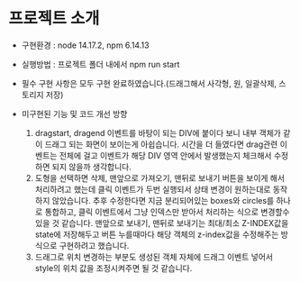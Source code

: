# 프로젝트 소개

- 구현환경 : node 14.17.2, npm 6.14.13
- 실행방법 : 프로젝트 폴더 내에서 npm run start

- 필수 구현 사항은 모두 구현 완료하였습니다.(드래그해서 사각형, 원, 일괄삭제, 스토리지 저장)
- 미구현된 기능 및 코드 개선 방향
  1. dragstart, dragend 이벤트를 바탕이 되는 DIV에 붙이다 보니 내부 객체가 같이 드래그 되는 화면이 보이는게 아쉽습니다. 시간을 더 들였다면 drag관련 이벤트는 전체에 걸고 이벤트가 해당 DIV 영역 안에서 발생했는지 체크해서 수정하면 되지 않을까 생각합니다.
  2. 도형을 선택하면 삭제, 맨앞으로 가져오기, 맨뒤로 보내기 버튼을 보이게 해서 처리하려고 했는데 클릭 이벤트가 두번 실행되서 상태 변경이 원하는대로 동작하지 않았습니다. 추후 수정한다면 지금 분리되어있는 boxes와 circles를 하나로 통합하고, 클릭 이벤트에서 그냥 인덱스만 받아서 처리하는 식으로 변경할수 있을 것 같습니다. 맨앞으로 보내기, 맨뒤로 보내기는 최대/최소 Z-INDEX값을 state에 저장해두고 버튼 누를때마다 해당 객체의 z-index값을 수정해주는 방식으로 구현하려고 했습니다.
  3. 드래그로 위치 변경하는 부분도 생성된 객체 자체에 드래그 이벤트 넣어서 style의 위치 값을 조정시켜주면 될 것 같습니다. 
  